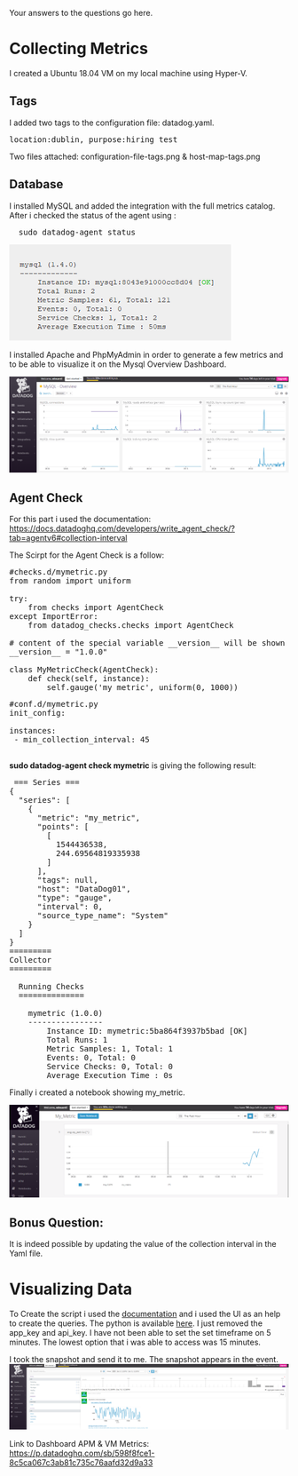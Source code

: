 Your answers to the questions go here.

<h1>Collecting Metrics</h1>

I created a Ubuntu 18.04 VM on my local machine using Hyper-V.

<h2>Tags</h2>

I added two tags to the configuration file: datadog.yaml.<br/>
<pre>location:dublin, purpose:hiring_test </pre>
Two files attached: configuration-file-tags.png & host-map-tags.png

<h2>Database</h2>

I installed MySQL and added the integration with the full metrics catalog.
After i checked the status of the agent using : 
<pre>  sudo datadog-agent status </pre>
<img src="mysql-agent-status.png">

I installed Apache and PhpMyAdmin in order to generate a few metrics and to be able to visualize it on the Mysql Overview Dashboard.

<img src="mysql-overview-dashboard.png">


<h2>Agent Check</h2>

For this part i used the documentation: https://docs.datadoghq.com/developers/write_agent_check/?tab=agentv6#collection-interval

The Scirpt for the Agent Check is a follow: 


<pre>
#checks.d/mymetric.py
from random import uniform

try:
    from checks import AgentCheck
except ImportError:
    from datadog_checks.checks import AgentCheck

# content of the special variable __version__ will be shown in the Agent status page
__version__ = "1.0.0"

class MyMetricCheck(AgentCheck):
    def check(self, instance):
        self.gauge('my_metric', uniform(0, 1000))
</pre>

<pre>
#conf.d/mymetric.py
init_config:

instances:
 - min_collection_interval: 45
 </pre>
 
 <b>sudo datadog-agent check mymetric</b> is giving the following result:
 <pre>
 === Series ===
{
  "series": [
    {
      "metric": "my_metric",
      "points": [
        [
          1544436538,
          244.69564819335938
        ]
      ],
      "tags": null,
      "host": "DataDog01",
      "type": "gauge",
      "interval": 0,
      "source_type_name": "System"
    }
  ]
}
=========
Collector
=========

  Running Checks
  ==============

    mymetric (1.0.0)
    ----------------
        Instance ID: mymetric:5ba864f3937b5bad [OK]
        Total Runs: 1
        Metric Samples: 1, Total: 1
        Events: 0, Total: 0
        Service Checks: 0, Total: 0
        Average Execution Time : 0s
</pre>

Finally i created a notebook showing my_metric.

<img src="notebook-my-metric.png">

<h2>Bonus Question:</h2>
It is indeed possible by updating the value of the collection interval in the Yaml file.

<h1>Visualizing Data</h1>

To Create the script i used the <a href="https://docs.datadoghq.com/api/?lang=python#timeboards">documentation</a> and i used the UI as an help to create the queries. The python is available <a href="timeboard.py">here</a>. I just removed the app_key and api_key.
I have not been able to set the set timeframe on 5 minutes. The lowest option that i was able to access was 15 minutes.

I took the snapshot and send it to me. The snapshot appears in the event.
<img src="snapshot-timeboard.png">


Link to Dashboard APM & VM Metrics: https://p.datadoghq.com/sb/598f8fce1-8c5ca067c3ab81c735c76aafd32d9a33

